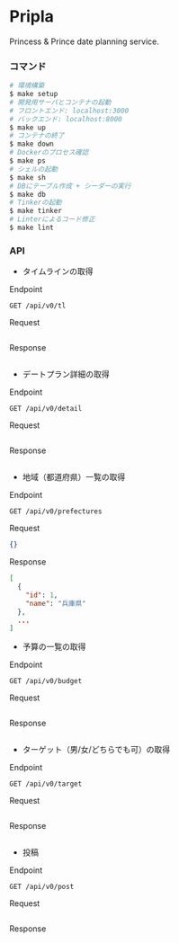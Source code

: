 # Pripla

Princess & Prince date planning service.

### コマンド

```bash
# 環境構築
$ make setup
# 開発用サーバとコンテナの起動
# フロントエンド: localhost:3000
# バックエンド: localhost:8000
$ make up
# コンテナの終了
$ make down
# Dockerのプロセス確認
$ make ps
# シェルの起動
$ make sh
# DBにテーブル作成 + シーダーの実行
$ make db
# Tinkerの起動
$ make tinker
# Linterによるコード修正
$ make lint
```

### API

- タイムラインの取得

Endpoint

```
GET /api/v0/tl
```

Request

```json

```

Response

```json

```

- デートプラン詳細の取得

Endpoint

```
GET /api/v0/detail
```

Request

```json

```

Response

```json

```

- 地域（都道府県）一覧の取得

Endpoint

```
GET /api/v0/prefectures
```

Request

```json
{}
```

Response

```json
[
  {
    "id": 1,
    "name": "兵庫県"
  },
  ...
]
```

- 予算の一覧の取得

Endpoint

```
GET /api/v0/budget
```

Request

```json

```

Response

```json

```

- ターゲット（男/女/どちらでも可）の取得

Endpoint

```
GET /api/v0/target
```

Request

```json

```

Response

```json

```

- 投稿

Endpoint

```
GET /api/v0/post
```

Request

```json

```

Response

```json

```